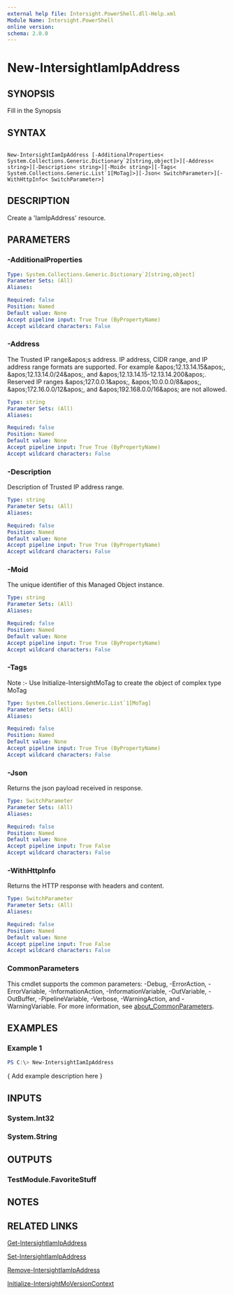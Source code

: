 ```yaml
---
external help file: Intersight.PowerShell.dll-Help.xml
Module Name: Intersight.PowerShell
online version:
schema: 2.0.0
---
```


# New-IntersightIamIpAddress

## SYNOPSIS
Fill in the Synopsis

## SYNTAX

```

New-IntersightIamIpAddress [-AdditionalProperties< System.Collections.Generic.Dictionary`2[string,object]>][-Address< string>][-Description< string>][-Moid< string>][-Tags< System.Collections.Generic.List`1[MoTag]>][-Json< SwitchParameter>][-WithHttpInfo< SwitchParameter>]

```

## DESCRIPTION
Create a &apos;IamIpAddress&apos; resource.

## PARAMETERS

### -AdditionalProperties


```yaml
Type: System.Collections.Generic.Dictionary`2[string,object]
Parameter Sets: (All)
Aliases:

Required: false
Position: Named
Default value: None
Accept pipeline input: True True (ByPropertyName)
Accept wildcard characters: False
```

### -Address
The Trusted IP range&amp;apos;s address. IP address, CIDR range, and IP address range formats are supported. For example &amp;apos;12.13.14.15&amp;apos;, &amp;apos;12.13.14.0/24&amp;apos;, and &amp;apos;12.13.14.15-12.13.14.200&amp;apos;. Reserved IP ranges &amp;apos;127.0.0.1&amp;apos;, &amp;apos;10.0.0.0/8&amp;apos;, &amp;apos;172.16.0.0/12&amp;apos;, and &amp;apos;192.168.0.0/16&amp;apos; are not allowed.

```yaml
Type: string
Parameter Sets: (All)
Aliases:

Required: false
Position: Named
Default value: None
Accept pipeline input: True True (ByPropertyName)
Accept wildcard characters: False
```

### -Description
Description of Trusted IP address range.

```yaml
Type: string
Parameter Sets: (All)
Aliases:

Required: false
Position: Named
Default value: None
Accept pipeline input: True True (ByPropertyName)
Accept wildcard characters: False
```

### -Moid
The unique identifier of this Managed Object instance.

```yaml
Type: string
Parameter Sets: (All)
Aliases:

Required: false
Position: Named
Default value: None
Accept pipeline input: True True (ByPropertyName)
Accept wildcard characters: False
```

### -Tags


Note :- Use Initialize-IntersightMoTag to create the object of complex type MoTag

```yaml
Type: System.Collections.Generic.List`1[MoTag]
Parameter Sets: (All)
Aliases:

Required: false
Position: Named
Default value: None
Accept pipeline input: True True (ByPropertyName)
Accept wildcard characters: False
```

### -Json
Returns the json payload received in response.

```yaml
Type: SwitchParameter
Parameter Sets: (All)
Aliases:

Required: false
Position: Named
Default value: None
Accept pipeline input: True False
Accept wildcard characters: False
```

### -WithHttpInfo
Returns the HTTP response with headers and content.

```yaml
Type: SwitchParameter
Parameter Sets: (All)
Aliases:

Required: false
Position: Named
Default value: None
Accept pipeline input: True False
Accept wildcard characters: False
```


### CommonParameters
This cmdlet supports the common parameters: -Debug, -ErrorAction, -ErrorVariable, -InformationAction, -InformationVariable, -OutVariable, -OutBuffer, -PipelineVariable, -Verbose, -WarningAction, and -WarningVariable. For more information, see [about_CommonParameters](http://go.microsoft.com/fwlink/?LinkID=113216).

## EXAMPLES

### Example 1
```powershell
PS C:\> New-IntersightIamIpAddress
```

{ Add example description here }

## INPUTS

### System.Int32

### System.String

## OUTPUTS

### TestModule.FavoriteStuff

## NOTES

## RELATED LINKS

[Get-IntersightIamIpAddress](./Get-IntersightIamIpAddress.md)

[Set-IntersightIamIpAddress](./Set-IntersightIamIpAddress.md)

[Remove-IntersightIamIpAddress](./Remove-IntersightIamIpAddress.md)

[Initialize-IntersightMoVersionContext](./Initialize-IntersightMoVersionContext.md)
